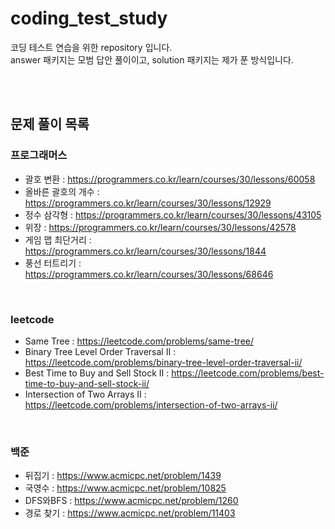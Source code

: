 # coding_test_study
코딩 테스트 연습을 위한 repository 입니다. <br />
answer 패키지는 모범 답안 풀이이고, solution 패키지는 제가 푼 방식입니다.

<br />
<br />

## 문제 풀이 목록

### 프로그래머스
- 괄호 변환 : https://programmers.co.kr/learn/courses/30/lessons/60058
- 올바른 괄호의 개수 : https://programmers.co.kr/learn/courses/30/lessons/12929
- 정수 삼각형 : https://programmers.co.kr/learn/courses/30/lessons/43105
- 위장 : https://programmers.co.kr/learn/courses/30/lessons/42578
- 게임 맵 최단거리 : https://programmers.co.kr/learn/courses/30/lessons/1844
- 풍선 터트리기 : https://programmers.co.kr/learn/courses/30/lessons/68646

<br />

### leetcode
- Same Tree : https://leetcode.com/problems/same-tree/
- Binary Tree Level Order Traversal II : https://leetcode.com/problems/binary-tree-level-order-traversal-ii/
- Best Time to Buy and Sell Stock II : https://leetcode.com/problems/best-time-to-buy-and-sell-stock-ii/
- Intersection of Two Arrays II : https://leetcode.com/problems/intersection-of-two-arrays-ii/

<br />

### 백준
- 뒤집기 : https://www.acmicpc.net/problem/1439
- 국영수 : https://www.acmicpc.net/problem/10825
- DFS와BFS : https://www.acmicpc.net/problem/1260
- 경로 찾기 : https://www.acmicpc.net/problem/11403
